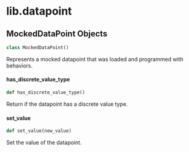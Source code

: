 <a id="lib.datapoint"></a>

# lib.datapoint

<a id="lib.datapoint.MockedDataPoint"></a>

## MockedDataPoint Objects

```python
class MockedDataPoint()
```

Represents a mocked datapoint that was loaded and programmed with behaviors.

<a id="lib.datapoint.MockedDataPoint.has_discrete_value_type"></a>

#### has\_discrete\_value\_type

```python
def has_discrete_value_type()
```

Return if the datapoint has a discrete value type.

<a id="lib.datapoint.MockedDataPoint.set_value"></a>

#### set\_value

```python
def set_value(new_value)
```

Set the value of the datapoint.


